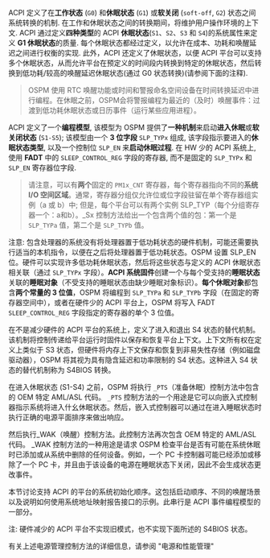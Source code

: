 
ACPI 定义了在**工作状态** (`G0`) 和**休眠状态** (`G1`) 或**软关闭** (`soft-off`, `G2`) 状态之间系统转换的机制. 在工作和休眠状态之间的转换期间，将维护用户操作环境的上下文. ACPI 通过定义**四种类型**的 ACPI **休眠状态**(`S1`、`S2`、`S3` 和 `S4`)的系统属性来定义 **G1 休眠状态**的质量. 每个休眠状态都经过定义，以允许在成本、功耗和唤醒延迟之间进行权衡的实现. 此外，ACPI 还定义了休眠状态，以便 ACPI 平台可以支持多个休眠状态，从而允许平台在预定义的时间段内转换到特定的休眠状态，然后转换到低功耗/较高的唤醒延迟休眠状态(通过 G0 状态转换)(请参阅下面的注释).

> OSPM 使用 RTC 唤醒功能或时间和警报命名空间设备在时间转换延迟中进行编程。在休眠之前，OSPM会将警报编程为最近的（及时）唤醒事件：过渡到低功耗休眠状态或日历事件（运行某些应用进程）。

ACPI 定义了一个**编程模型**, 该模型为 OSPM 提供了**一种机制**来启动**进入休眠**或**软关闭状态** (`S1-S5`); 该模型由一个 **3 位字段** `SLP_TYPx` 组成, 该字段指示要进入的**休眠状态类型**, 以及一个控制位 `SLP_EN` 来**启动休眠过程**. 在 HW 少的 ACPI 系统上, 使用 **FADT** 中的 `SLEEP_CONTROL_REG` 字段的寄存器, 而不是固定的 `SLP_TYPx` 和 `SLP_EN` 寄存器位字段.

> 请注意，可以有**两个**固定的 `PM1x_CNT` 寄存器，每个寄存器指向不同的**系统 I/O 空间区域**。通常，寄存器分组仅允许位或位字段驻留在单个寄存器组实例（a 或 b）中; 但是，每个平台可以有两个实例 SLP_TYP（每个分组寄存器一个：a和b）。\_Sx 控制方法给出一个包含两个值的包：第一个是 `SLP_TYPa` 值，第二个是 `SLP_TYPb` 值。

注意: 包含处理器的系统没有将处理器置于低功耗状态的硬件机制，可能还需要执行适当的本机指令，以便在之后将处理器置于低功耗状态。OSPM 设置 SLP_EN 位。硬件可以实现许多低功耗休眠状态，然后将这些状态与定义的 ACPI 休眠状态相关联（通过 `SLP_TYPx` 字段）。**ACPI 系统固件**创建一个与每个受支持的**睡眠状态**关联的**睡眠对象**（不受支持的睡眠状态由缺少睡眠对象标识）。**每个休眠对象**都包含**两个常量的 3 位值**，OSPM 将编程到 `SLP_TYPa` 和 `SLP_TYPb` 字段（在固定的寄存器空间中），或者在硬件少的 ACPI 平台上，OSPM 将写入 FADT `SLEEP_CONTROL_REG` 字段指定的寄存器的单个 3 位值。

在不是减少硬件的 ACPI 平台的系统上，定义了进入和退出 S4 状态的替代机制。该机制将控制传递给平台运行时固件以保存和恢复平台上下文。上下文所有权在定义上类似于 S3 状态，但硬件将内存上下文保存和恢复到非易失性存储（例如磁盘驱动器），OSPM 将其视为具有隐含延迟和功率限制的 S4 状态。这种进入 S4 状态的替代机制称为 S4BIOS 转换。

在进入休眠状态 (S1-S4) 之前，OSPM 将执行 `_PTS`（准备休眠）控制方法中包含的 OEM 特定 AML/ASL 代码。 `_PTS` 控制方法的一个用途是它可以向嵌入式控制器指示系统将进入什幺休眠状态。然后，嵌入式控制器可以通过在进入睡眠状态时执行正确的电源平面排序来做出响应。

然后执行_WAK（唤醒）控制方法。此控制方法再次包含 OEM 特定的 AML/ASL 代码。 _WAK 控制方法的一种用途是请求 OSPM 检查平台是否有可能在系统休眠时已添加或从系统中删除的任何设备。例如，一个 PC 卡控制器可能已经添加或移除了一个 PC 卡，并且由于该设备的电源在睡眠状态下关闭，因此不会生成状态更改事件。

本节讨论支持 ACPI 的平台的系统初始化顺序。这包括启动顺序、不同的唤醒场景以及说明如何使用系统地址映射报告接口的示例。此串行是 ACPI 事件编程模型的一部分。

注: 硬件减少的 ACPI 平台不实现旧模式，也不实现下面所述的 S4BIOS 状态。

有关上述电源管理控制方法的详细信息，请参阅 "电源和性能管理"
